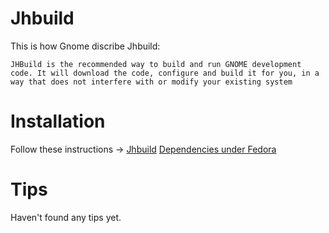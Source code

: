 Jhbuild
=======

This is how Gnome discribe Jhbuild:

	JHBuild is the recommended way to build and run GNOME development code. It will download the code, configure and build it for you, in a way that does not interfere with or modify your existing system

Installation
============



Follow these instructions -> [Jhbuild](https://wiki.gnome.org/HowDoI/Jhbuild)
[Dependencies under Fedora](https://wiki.gnome.org/Projects/Jhbuild/Dependencies/Fedora)

Tips
====

Haven't found any tips yet.
